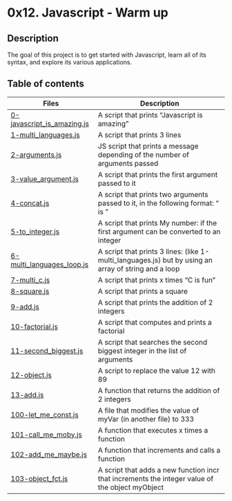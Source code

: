 # 0x12. Javascript - Warm up

## Description
The goal of this project is to get started with Javascript, learn all of its syntax, and explore its various applications.

## Table of contents
Files | Description
----- | -----------
[0-javascript_is_amazing.js](./0-javascript_is_amazing.js) | A script that prints “Javascript is amazing”
[1-multi_languages.js](./1-multi_languages.js) | A script that prints 3 lines
[2-arguments.js](./2-arguments.js) | JS script that prints a message depending of the number of arguments passed
[3-value_argument.js](./3-value_argument.js) | A script that prints the first argument passed to it
[4-concat.js](./4-concat.js) | A script that prints two arguments passed to it, in the following format: “ is ”
[5-to_integer.js](./5-to_integer.js) | A script that prints My number: <first argument converted in integer> if the first argument can be converted to an integer
[6-multi_languages_loop.js](./6-multi_languages_loop.js) | A script that prints 3 lines: (like 1-multi_languages.js) but by using an array of string and a loop
[7-multi_c.js](./7-multi_c.js) | A script that prints x times “C is fun”
[8-square.js](./8-square.js) | A script that prints a square
[9-add.js](./9-add.js) | A script that prints the addition of 2 integers
[10-factorial.js](./10-factorial.js) | A script that computes and prints a factorial
[11-second_biggest.js](./11-second_biggest.js) | A script that searches the second biggest integer in the list of arguments
[12-object.js](./12-object.js) | A script to replace the value 12 with 89
[13-add.js](./13-add.js) | A function that returns the addition of 2 integers
[100-let_me_const.js](./100-let_me_const.js) | A file that modifies the value of myVar (in another file) to 333
[101-call_me_moby.js](./101-call_me_moby.js) | A function that executes x times a function
[102-add_me_maybe.js](./102-add_me_maybe.js) | A function that increments and calls a function
[103-object_fct.js](./103-object_fct.js) | A script that adds a new function incr that increments the integer value of the object myObject
